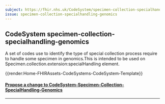 ```yaml
---
subject: https://fhir.nhs.uk/CodeSystem/specimen-collection-specialhandling-genomics
issue: specimen-collection-specialhandling-genomics
---
```

## CodeSystem specimen-collection-specialhandling-genomics

A set of codes use to identify the type of special collection process require to handle some specimen in genomics.This is intended to be used on Specimen.collection.extension:specialHandling element.

{{render:Home-FHIRAssets-CodeSystems-CodeSystem-Template}}

<div id="Feedback" class="tabcontent">
<h4><a href='https://simplifier.net/NHS-Digital-FHIR-Genomics-Implementation-Guide/specimen-collection-specialhandling-genomics/~issues?level=File' target="_blank">Propose a change to CodeSystem-Specimen-Collection-SpecialHandling-Genomics</a></h4>

</div>

---